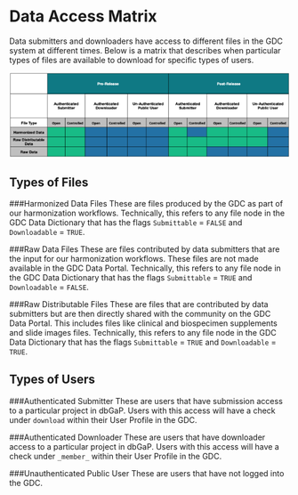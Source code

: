 # Data Access Matrix

Data submitters and downloaders have access to different files in the GDC system at different times.  Below is a matrix that describes when particular types of files are available to download for specific types of users.  

[![GDC Submission Dashboard Page](images/data_access_matrix_05202019.png)](images/data_access_matrix_05202019.png "Click to see the full image.")


## Types of Files
###Harmonized Data Files
These are files produced by the GDC as part of our harmonization workflows.  Technically, this refers to any file node in the GDC Data Dictionary that has the flags `Submittable` = `FALSE` and `Downloadable` = `TRUE`.

###Raw Data Files
These are files contributed by data submitters that are the input for our harmonization workflows.  These files are not made available in the GDC Data Portal.  Technically, this refers to any file node in the GDC Data Dictionary that has the flags `Submittable` = `TRUE` and `Downloadable` = `FALSE`.

###Raw Distributable Files
These are files that are contributed by data submitters but are then directly shared with the community on the GDC  Data Portal.  This includes files like clinical and biospecimen supplements and slide images files.  Technically, this refers to any file node in the GDC Data Dictionary that has the flags `Submittable` = `TRUE` and `Downloadable` = `TRUE`.

## Types of Users
###Authenticated Submitter
These are users that have submission access to a particular project in dbGaP.  Users with this access will have a check under `download` within their User Profile in the GDC.

###Authenticated Downloader
These are users that have downloader access to a particular project in dbGaP.  Users with this access will have a check under `_member_` within their User Profile in the GDC.

###Unauthenticated Public User
These are users that have not logged into the GDC.  
